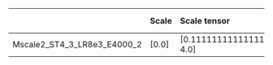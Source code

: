 |                             | Scale   | Scale tensor              | Learning Rate   | Number of parameters   | Best PSNR            |
|:----------------------------|:--------|:--------------------------|:----------------|:-----------------------|:---------------------|
| Mscale2_ST4_3_LR8e3_E4000_2 | [0.0]   | [0.1111111111111111, 4.0] | [0.008]         | [135307]               | [29.531078338623047] |